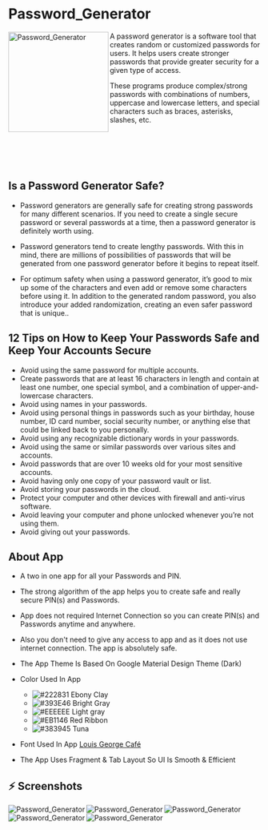# Password_Generator

<img align="left"  height="200px" width="200px" alt="Password_Generator"  src="https://i.imgur.com/5OeiWKd.png"/>

A password generator is a software tool that creates random or customized passwords for users. It helps users create stronger passwords that provide greater security for a given type of access.

These programs produce complex/strong passwords with combinations of numbers, uppercase and lowercase letters, and special characters such as braces, asterisks, slashes, etc.

</br></br>  
</br>  
## Is a Password Generator Safe?

- Password generators are generally safe for creating strong passwords for many different scenarios. If you need to create a single secure password or several passwords at a time, then a password generator is definitely worth using.

- Password generators tend to create lengthy passwords. With this in mind, there are millions of possibilities of passwords that will be generated from one password generator before it begins to repeat itself.

 - For optimum safety when using a password generator, it’s good to mix up some of the characters and even add or remove some characters before using it. In addition to the generated random password, you also introduce your added randomization, creating an even safer password that is unique..


## 12 Tips on How to Keep Your Passwords Safe and Keep Your Accounts Secure

- Avoid using the same password for multiple accounts.
- Create passwords that are at least 16 characters in length and contain at least one number, one special symbol, and a combination of upper-and-lowercase characters.
- Avoid using names in your passwords.
- Avoid using personal things in passwords such as your birthday, house number, ID card number, social security number, or anything else that could be linked back to you personally.
- Avoid using any recognizable dictionary words in your passwords.
- Avoid using the same or similar passwords over various sites and accounts.
- Avoid passwords that are over 10 weeks old for your most sensitive accounts.
- Avoid having only one copy of your password vault or list.
- Avoid storing your passwords in the cloud.
- Protect your computer and other devices with firewall and anti-virus software.
- Avoid leaving your computer and phone unlocked whenever you’re not using them.
- Avoid giving out your passwords.

##  About App 

- A two in one app for all your Passwords and PIN. 
- The strong algorithm of the app helps you to create safe and really secure PIN(s) and Passwords. 
- App does not required Internet Connection so you can create PIN(s) and Passwords anytime and anywhere.
- Also you don't need to give any access to app and as it does not use internet connection. The app is absolutely safe.


-  The App Theme Is Based On Google Material Design Theme (Dark)

- Color Used In App
    - ![#222831](https://via.placeholder.com/15/222831/000000?text=+) Ebony Clay  
    - ![#393E46](https://via.placeholder.com/15/393E46/000000?text=+) Bright Gray  
    - ![#EEEEEE](https://via.placeholder.com/15/EEEEEE/000000?text=+) Light gray  
    - ![#EB1146](https://via.placeholder.com/15/EB1146/000000?text=+) Red Ribbon  
    - ![#383945](https://via.placeholder.com/15/383945/000000?text=+) Tuna
    
- Font Used In App [Louis George Café](https://www.dafont.com/louis-george-caf.font)

- The App Uses Fragment & Tab Layout So UI Is Smooth & Efficient 


## :zap: Screenshots

  <img align="left" alt="Password_Generator"  src="https://imgur.com/skLTuiV.png">
  <img align="left" alt="Password_Generator"  src="https://imgur.com/CtKFnPM.png">
  <img align="left" alt="Password_Generator"  src="https://imgur.com/rr6UAd4.png">
  <img align="left" alt="Password_Generator"  src="https://imgur.com/I5MSH3m.png">
  <img align="left" alt="Password_Generator"  src="https://imgur.com/EuOjdCE.png">


<br />


